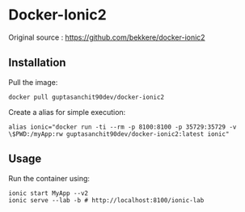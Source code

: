 # Docker-Ionic2

Original source : https://github.com/bekkere/docker-ionic2

## Installation

Pull the image:

```console
docker pull guptasanchit90dev/docker-ionic2
```
Create a alias for simple execution: 

```console
alias ionic="docker run -ti --rm -p 8100:8100 -p 35729:35729 -v \$PWD:/myApp:rw guptasanchit90dev/docker-ionic2:latest ionic"

```

## Usage

Run the container using:

```console
ionic start MyApp --v2
ionic serve --lab -b # http://localhost:8100/ionic-lab
```
